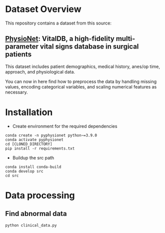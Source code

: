 # Dataset Overview
This repository contains a dataset from this source:
## [PhysioNet](https://physionet.org/content/vitaldb/1.0.0/): VitalDB, a high-fidelity multi-parameter vital signs database in surgical patients
This dataset includes patient demographics, medical history, anes/op time, approach, and physiological data.

You can now in here find how to preprocess the data by handling missing values, encoding categorical variables, and scaling numerical features as necessary.

# Installation
- Create environment for the required dependencies
```
conda create -n pyphysionet python~=3.9.0
conda activate pyphysionet
cd [CLONED_DIRECTORY]
pip install -r requirements.txt
```
- Buildup the src path
```
conda install conda-build
conda develop src
cd src
```

# Data processing

## Find abnormal data 
```
python clinical_data.py
```

